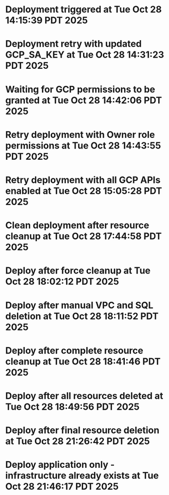 # Deployment triggered at Tue Oct 28 14:15:39 PDT 2025
# Deployment retry with updated GCP_SA_KEY at Tue Oct 28 14:31:23 PDT 2025
# Waiting for GCP permissions to be granted at Tue Oct 28 14:42:06 PDT 2025
# Retry deployment with Owner role permissions at Tue Oct 28 14:43:55 PDT 2025
# Retry deployment with all GCP APIs enabled at Tue Oct 28 15:05:28 PDT 2025
# Clean deployment after resource cleanup at Tue Oct 28 17:44:58 PDT 2025
# Deploy after force cleanup at Tue Oct 28 18:02:12 PDT 2025
# Deploy after manual VPC and SQL deletion at Tue Oct 28 18:11:52 PDT 2025
# Deploy after complete resource cleanup at Tue Oct 28 18:41:46 PDT 2025
# Deploy after all resources deleted at Tue Oct 28 18:49:56 PDT 2025
# Deploy after final resource deletion at Tue Oct 28 21:26:42 PDT 2025
# Deploy application only - infrastructure already exists at Tue Oct 28 21:46:17 PDT 2025
